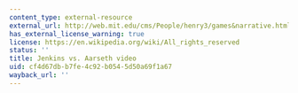 ```yaml
---
content_type: external-resource
external_url: http://web.mit.edu/cms/People/henry3/games&narrative.html
has_external_license_warning: true
license: https://en.wikipedia.org/wiki/All_rights_reserved
status: ''
title: Jenkins vs. Aarseth video
uid: cf4d67db-b7fe-4c92-b054-5d50a69f1a67
wayback_url: ''
---
```


